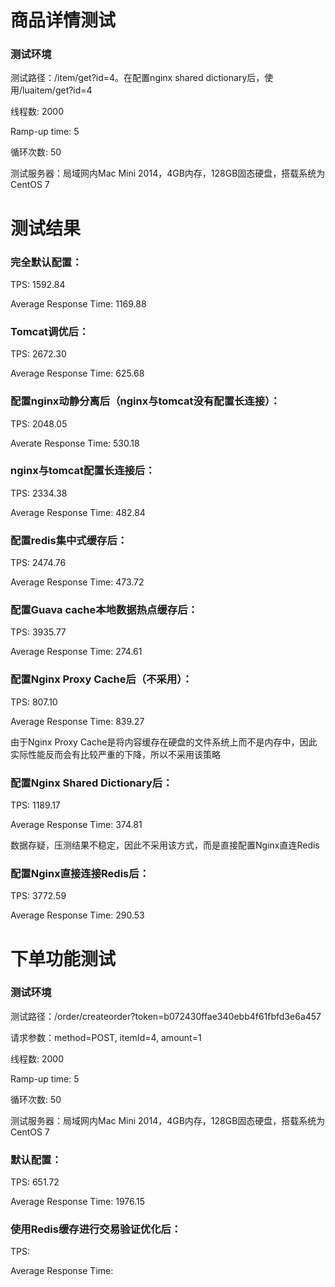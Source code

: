 # 商品详情测试
### 测试环境
测试路径：/item/get?id=4。在配置nginx shared dictionary后，使用/luaitem/get?id=4

线程数: 2000

Ramp-up time: 5

循环次数: 50

测试服务器：局域网内Mac Mini 2014，4GB内存，128GB固态硬盘，搭载系统为CentOS 7
# 测试结果

### 完全默认配置：
TPS: 1592.84

Average Response Time: 1169.88
### Tomcat调优后：
TPS: 2672.30

Average Response Time: 625.68
### 配置nginx动静分离后（nginx与tomcat没有配置长连接）：
TPS: 2048.05

Averate Response Time: 530.18 
### nginx与tomcat配置长连接后：
TPS: 2334.38

Average Response Time: 482.84
### 配置redis集中式缓存后：
TPS: 2474.76

Average Response Time: 473.72
### 配置Guava cache本地数据热点缓存后：
TPS: 3935.77

Average Response Time: 274.61
### 配置Nginx Proxy Cache后（不采用）：
TPS: 807.10

Average Response Time: 839.27 

由于Nginx Proxy Cache是将内容缓存在硬盘的文件系统上而不是内存中，因此实际性能反而会有比较严重的下降，所以不采用该策略
### 配置Nginx Shared Dictionary后：
TPS: 1189.17

Average Response Time: 374.81

数据存疑，压测结果不稳定，因此不采用该方式，而是直接配置Nginx直连Redis
### 配置Nginx直接连接Redis后：
TPS: 3772.59

Average Response Time: 290.53
# 下单功能测试
### 测试环境
测试路径：/order/createorder?token=b072430ffae340ebb4f61fbfd3e6a457

请求参数：method=POST, itemId=4, amount=1

线程数: 2000

Ramp-up time: 5

循环次数: 50

测试服务器：局域网内Mac Mini 2014，4GB内存，128GB固态硬盘，搭载系统为CentOS 7
### 默认配置：
TPS: 651.72

Average Response Time: 1976.15
### 使用Redis缓存进行交易验证优化后：
TPS: 
 
Average Response Time: 
### 